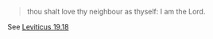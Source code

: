 >  thou shalt love thy neighbour as thyself: I am the Lord.

See [Leviticus 19.18](https://www.churchofjesuschrist.org/study/scriptures/ot/lev/19?id=p18&lang=eng#p18)